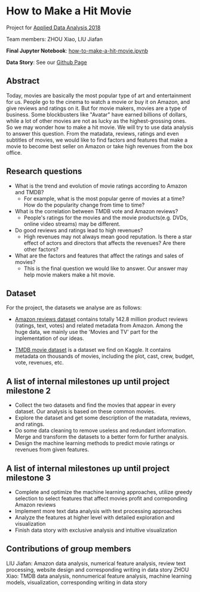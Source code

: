 # How to Make a Hit Movie

Project for [Applied Data Analysis 2018](https://dlab.epfl.ch/teaching/fall2018/cs401/)

Team members: ZHOU Xiao, LIU Jiafan

**Final Jupyter Notebook**: [how-to-make-a-hit-movie.ipynb](http://nbviewer.jupyter.org/github/catJeff/ada-movie-analysis/blob/master/how-to-make-a-hit-movie.ipynb)

**Data Story**: See our [Github Page](https://howtomakeahitmovie.github.io/)

## Abstract
Today, movies are basically the most popular type of art and entertainment for us. People go to the cinema to watch a movie or buy it on Amazon, and give reviews and ratings on it. But for movie makers, movies are a type of business. Some blockbusters like "Avatar" have earned billions of dollars, while a lot of other movies are not as lucky as the highest-grossing ones. So we may wonder how to make a hit movie. We will try to use data analysis to answer this question. From the matadata, reviews, ratings and even subtitles of movies, we would like to find factors and features that make a movie to become best seller on Amazon or take high revenues from the box office.  

## Research questions
- What is the trend and evolution of movie ratings according to Amazon and TMDB?
  - For example, what is the most popular genre of movies at a time? How do the popularity change from time to time?
- What is the correlation between TMDB vote and Amazon reviews?
  - People's ratings for the movies and the movie products(e.g. DVDs, online video streams) may be different.
- Do good reviews and ratings lead to high revenues?
  - High revenues may not always mean good reputation. Is there a star effect of actors and directors that affects the revenues? Are there other factors?
- What are the factors and features that affect the ratings and sales of movies?
  - This is the final question we would like to answer. Our answer may help movie makers make a hit movie.



## Dataset
For the project, the datasets we analyse are as follows:

- [Amazon reviews dataset](http://jmcauley.ucsd.edu/data/amazon/index.html) contains totally 142.8 million product reviews (ratings, text, votes) and related metadata from Amazon. Among the huge data, we mainly use the 'Movies and TV' part for the inplementation of our ideas.

- [TMDB movie dataset](https://www.kaggle.com/tmdb/tmdb-movie-metadata) is a dataset we find on Kaggle. It contains metadata on thousands of movies, including the plot, cast, crew, budget, vote, revenues, etc.




## A list of internal milestones up until project milestone 2
- Collect the two datasets and find the movies that appear in every dataset. Our analysis is based on these common movies.
- Explore the dataset and get some description of the matadata, reviews, and ratings.
- Do some data cleaning to remove useless and redundant information. Merge and transform the datasets to a better form for further analysis.
- Design the machine learning methods to predict movie ratings or revenues from given features.

## A list of internal milestones up until project milestone 3

- Complete and optimize the machine learning approaches, utilize greedy selection to select features that affect movies profit and correponding Amazon reviews
- Implement more text data analysis with text processing approaches
- Analyze the features at higher level with detailed exploration and visualization
- Finish data story with exclusive analysis and intuitive visualization

## Contributions of group members
LIU Jiafan: Amazon data analysis, numerical feature analysis, review text processing, website design and corresponding writing in data story
ZHOU Xiao: TMDB data analysis, nonnumerical feature analysis, machine learning models, visualization, corresponding writing in data story
